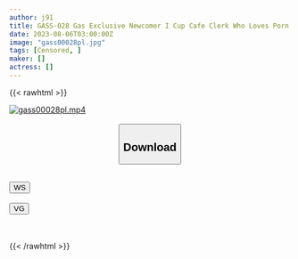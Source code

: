 ```yaml
---
author: j91
title: GASS-028 Gas Exclusive Newcomer I Cup Cafe Clerk Who Loves Porn Marina Aoki
date: 2023-08-06T03:00:00Z
image: "gass00028pl.jpg"
tags: [Censored, ]
maker: []
actress: []
---
```



{{< rawhtml >}}

<div class="video" data-videoid="g3xxudwwekto">
    <a href="javascript:;">
        <img src="https://my.j91.asia/posts/gass00028pl/gass00028pl.jpg" width="WIDTH" height="HEIGHT" alt="gass00028pl.mp4" loading="lazy">
    </a>
</div>

<script type="text/javascript" src="https://j91.asia/asset/on-demand-ws.js"></script>

<br>
  <link rel="stylesheet" href="https://j91.asia/asset/bs5.css">
  
  <center>
  <button class="btn btn-primary" type="button" data-bs-toggle="collapse" data-bs-target=".multi-collapse" aria-expanded="false" aria-controls="multiCollapseExample1 multiCollapseExample2"><h2>Download</h2></button></center>
</p>
<div class="row">
  <div class="col">
    <div class="collapse multi-collapse" id="multiCollapseExample1">
      <div class="card card-body">
	      	      <br>
<div class="buttons">  
<a href="https://wolfstream.tv/g3xxudwwekto"><button class="btn-hover color-3"><i class="fa fa-download"></i> WS</button></a></div>
    </div>
  </div>
</div>
  <div class="col">
    <div class="collapse multi-collapse" id="multiCollapseExample2">
      <div class="card card-body">
	      <br>
<div class="buttons">
    <a href="https://vgembed.com/v/NMRLEpoX30xXaG2"><button class="btn-hover color-9"><i class="fa fa-download"></i> VG</button></a></div>
<br><br>
      </div>
    </div>
  </div>
</div>

{{< /rawhtml >}}